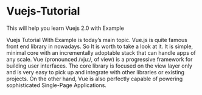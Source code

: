 # Vuejs-Tutorial
This will help you learn Vuejs 2.0 with Example

Vuejs Tutorial With Example is today’s main topic. Vue.js is quite famous front end library in nowadays. So It is worth to take a look at it. It is simple, minimal core with an incrementally adoptable stack that can handle apps of any scale. Vue (pronounced /vjuː/, of view) is a progressive framework for building user interfaces. The core library is focused on the view layer only and is very easy to pick up and integrate with other libraries or existing projects. On the other hand, Vue is also perfectly capable of powering sophisticated Single-Page Applications.


